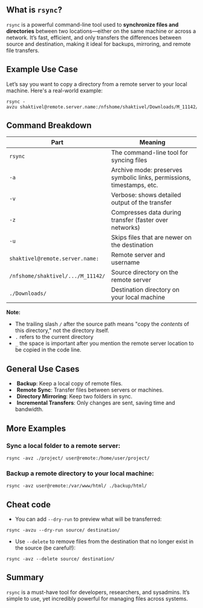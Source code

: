 ## What is `rsync`?

`rsync` is a powerful command-line tool used to **synchronize files and directories** between two locations—either on the same machine or across a network. It’s fast, efficient, and only transfers the differences between source and destination, making it ideal for backups, mirroring, and remote file transfers.

## Example Use Case

Let’s say you want to copy a directory from a remote server to your local machine. Here's a real-world example:

```
rsync -avzu shaktivel@remote.server.name:/nfshome/shaktivel/Downloads/M_11142/ ./Downloads/AR_lsit/
```

## Command Breakdown

| Part                                   | Meaning                                                               |
| -------------------------------------- | --------------------------------------------------------------------- |
| `rsync`                                | The command-line tool for syncing files                               |
| `-a`                                   | Archive mode: preserves symbolic links, permissions, timestamps, etc. |
| `-v`                                   | Verbose: shows detailed output of the transfer                        |
| `-z`                                   | Compresses data during transfer (faster over networks)                |
| `-u`                                   | Skips files that are newer on the destination                         |
| `shaktivel@remote.server.name:`        | Remote server and username                                            |
| `/nfshome/shaktivel/.../M_11142/`      | Source directory on the remote server                                 |
| `./Downloads/`                         | Destination directory on your local machine                           |
**Note:** 
- The trailing slash `/` after the source path means "copy the _contents_ of this directory," not the directory itself.
- `.` refers to the current directory
- `_` the space is important after you mention the remote server location to be copied in the code line.

## General Use Cases

-  **Backup**: Keep a local copy of remote files.
-  **Remote Sync**: Transfer files between servers or machines.
-  **Directory Mirroring**: Keep two folders in sync.
-  **Incremental Transfers**: Only changes are sent, saving time and bandwidth.

## More Examples

### Sync a local folder to a remote server:
```
rsync -avz ./project/ user@remote:/home/user/project/
```
### Backup a remote directory to your local machine:
```
rsync -avz user@remote:/var/www/html/ ./backup/html/
```
## Cheat code
- You can add `--dry-run` to preview what will be transferred:
```
rsync -avzu --dry-run source/ destination/
```
- Use `--delete` to remove files from the destination that no longer exist in the source (be careful!):
```
rsync -avz --delete source/ destination/
```
## Summary

`rsync` is a must-have tool for developers, researchers, and sysadmins. It’s simple to use, yet incredibly powerful for managing files across systems.